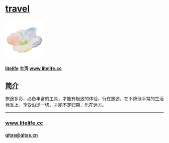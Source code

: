 ﻿# [travel](https://github.com/lite-life/travel) 

[![sites](litelife/litelife.png)](http://www.litelife.cc)

#### [litelife](https://github.com/lite-life/litelife) 主页 www.litelife.cc

## [简介](https://github.com/lite-life/travel/wiki) 

旅途多彩，必备丰富的工具，才能有极致的体验，行在旅途，在不降低平常的生活标准上，享受沿途一切，才能不定归期，乐在远方。

---

###  www.litelife.cc   
####  qitas@qitas.cn

